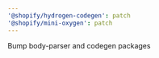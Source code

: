 ```yaml
---
'@shopify/hydrogen-codegen': patch
'@shopify/mini-oxygen': patch
---
```


Bump body-parser and codegen packages
